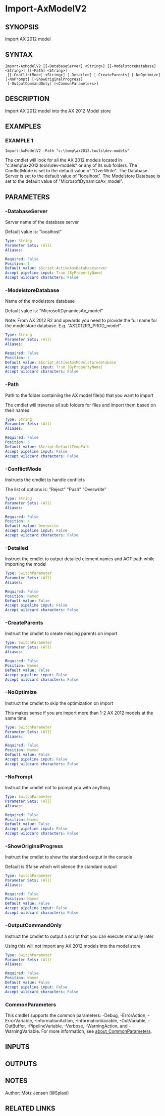﻿---
external help file: ax2012.tools-help.xml
Module Name: ax2012.tools
online version:
schema: 2.0.0
---

# Import-AxModelV2

## SYNOPSIS
Import AX 2012 model

## SYNTAX

```
Import-AxModelV2 [[-DatabaseServer] <String>] [[-ModelstoreDatabase] <String>] [[-Path] <String>]
 [[-ConflictMode] <String>] [-Detailed] [-CreateParents] [-NoOptimize] [-NoPrompt] [-ShowOriginalProgress]
 [-OutputCommandOnly] [<CommonParameters>]
```

## DESCRIPTION
Import AX 2012 model into the AX 2012 Model store

## EXAMPLES

### EXAMPLE 1
```
Import-AxModelV2 -Path "c:\temp\ax2012.tools\dev-models"
```

The cmdlet will look for all the AX 2012 models located in "c:\temp\ax2012.tools\dev-models" or any of its sub folders.
The ConflictMode is set to the default value of "OverWrite".
The Database Server is set to the default value of "localhost".
The Modelstore Database is set to the default value of "MicrosoftDynamicsAx_model".

## PARAMETERS

### -DatabaseServer
Server name of the database server

Default value is: "localhost"

```yaml
Type: String
Parameter Sets: (All)
Aliases:

Required: False
Position: 1
Default value: $Script:ActiveAosDatabaseserver
Accept pipeline input: True (ByPropertyName)
Accept wildcard characters: False
```

### -ModelstoreDatabase
Name of the modelstore database

Default value is: "MicrosoftDynamicsAx_model"

Note: From AX 2012 R2 and upwards you need to provide the full name for the modelstore database.
E.g.
"AX2012R3_PROD_model"

```yaml
Type: String
Parameter Sets: (All)
Aliases:

Required: False
Position: 2
Default value: $Script:ActiveAosModelstoredatabase
Accept pipeline input: True (ByPropertyName)
Accept wildcard characters: False
```

### -Path
Path to the folder containing the AX model file(s) that you want to import

The cmdlet will traverse all sub folders for files and import them based on their names

```yaml
Type: String
Parameter Sets: (All)
Aliases:

Required: False
Position: 3
Default value: $Script:DefaultTempPath
Accept pipeline input: False
Accept wildcard characters: False
```

### -ConflictMode
Instructs the cmdlet to handle conflicts

The list of options is:
"Reject"
"Push"
"Overwrite"

```yaml
Type: String
Parameter Sets: (All)
Aliases:

Required: False
Position: 4
Default value: Overwrite
Accept pipeline input: False
Accept wildcard characters: False
```

### -Detailed
Instruct the cmdlet to output detailed element names and AOT path while importing the model

```yaml
Type: SwitchParameter
Parameter Sets: (All)
Aliases:

Required: False
Position: Named
Default value: False
Accept pipeline input: False
Accept wildcard characters: False
```

### -CreateParents
Instruct the cmdlet to create missing parents on import

```yaml
Type: SwitchParameter
Parameter Sets: (All)
Aliases:

Required: False
Position: Named
Default value: False
Accept pipeline input: False
Accept wildcard characters: False
```

### -NoOptimize
Instruct the cmdlet to skip the optimization on import

This makes sense if you are import more than 1-2 AX 2012 models at the same time

```yaml
Type: SwitchParameter
Parameter Sets: (All)
Aliases:

Required: False
Position: Named
Default value: False
Accept pipeline input: False
Accept wildcard characters: False
```

### -NoPrompt
Instruct the cmdlet not to prompt you with anything

```yaml
Type: SwitchParameter
Parameter Sets: (All)
Aliases:

Required: False
Position: Named
Default value: False
Accept pipeline input: False
Accept wildcard characters: False
```

### -ShowOriginalProgress
Instruct the cmdlet to show the standard output in the console

Default is $false which will silence the standard output

```yaml
Type: SwitchParameter
Parameter Sets: (All)
Aliases:

Required: False
Position: Named
Default value: False
Accept pipeline input: False
Accept wildcard characters: False
```

### -OutputCommandOnly
Instruct the cmdlet to output a script that you can execute manually later

Using this will not import any AX 2012 models into the model store

```yaml
Type: SwitchParameter
Parameter Sets: (All)
Aliases:

Required: False
Position: Named
Default value: False
Accept pipeline input: False
Accept wildcard characters: False
```

### CommonParameters
This cmdlet supports the common parameters: -Debug, -ErrorAction, -ErrorVariable, -InformationAction, -InformationVariable, -OutVariable, -OutBuffer, -PipelineVariable, -Verbose, -WarningAction, and -WarningVariable. For more information, see [about_CommonParameters](http://go.microsoft.com/fwlink/?LinkID=113216).

## INPUTS

## OUTPUTS

## NOTES
Author: Mötz Jensen (@Splaxi)

## RELATED LINKS
